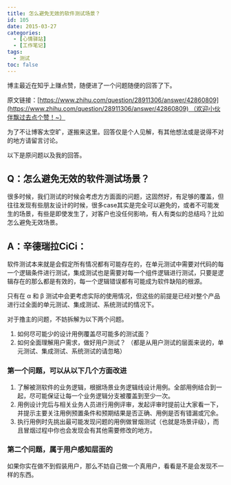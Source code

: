 ```yaml
---
title: 怎么避免无效的软件测试场景？
id: 105
date: 2015-03-27
categories:
  - [心情驿站]
  - [工作笔记]
tags:
  - 测试
toc: false
---
```


博主最近在知乎上赚点赞，随便进了一个问题随便的回答了下。

原文链接：[https://www.zhihu.com/question/28911306/answer/42860809](https://www.zhihu.com/question/28911306/answer/42860809) （欢迎小伙伴飘过去点个赞！~）

为了不让博客太空旷，遂搬来这里。回答仅是个人见解，有其他想法或是说得不对的地方请留言讨论。

以下是原问题以及我的回答。

<!--more-->

## Q：怎么避免无效的软件测试场景？

很多时候，我们测试的时候会考虑方方面面的问题，这固然好，有足够的覆盖，但往往发现有些朋友设计的时候，很多case其实是完全可以避免的，或者不可能发生的场景，有些是即使发生了，对客户也没任何影响，有人有类似的总结吗？比如怎么避免无效场景。

## A：辛德瑞拉CiCi：

软件测试本来就是会假定所有情况都有可能存在的，在单元测试中需要对代码的每一个逻辑条件进行测试，集成测试也是需要对每一个组件逻辑进行测试，只要是逻辑存在的那么都是有效的，每一个逻辑错误都有可能成为软件缺陷的根源。

只有在 α 和 β 测试中会更考虑实际的使用情况，但这些的前提是已经对整个产品进行过全面的单元测试、集成测试、系统测试的情况下。

对于撸主的问题，不妨拆解为以下两个问题。

1. 如何尽可能少的设计用例覆盖尽可能多的测试面？
2. 如何全面理解用户需求，做好用户测试？ （都是从用户测试的层面来说的，单元测试、集成测试、系统测试的请忽略）

### 第一个问题，可以从以下几个方面改进

1. 了解被测软件的业务逻辑，根据场景业务逻辑线设计用例。全部用例结合到一起，尽可能保证让每一个业务逻辑分支被覆盖到至少一次。
2. 用例设计完后与相关业务人员进行用例评审，发起评审时提前让大家看一下，并提示主要关注用例预置条件和预期结果是否正确、用例是否有错漏或冗余。
3. 执行用例时先挑出最可能发现问题的用例做冒烟测试（也就是场景评级），而且冒烟过程中你也会发现会有其他需要修改的地方。

### 第二个问题，属于用户感知层面的

如果你实在做不到假装用户，那么不妨自己做一个真用户，看看是不是会发现不一样的东西。
